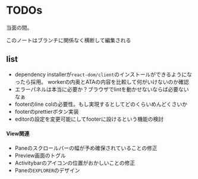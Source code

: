 # TODOs

当面の間。

このノートはブランチに関係なく横断して編集される

## list

- dependency installerが`react-dom/client`のインストールができるようになったら採用。
    workerの内奥とATAの内容を比較して何がいけないのか確認
- エラーパネルは本当に必要か？ブラウザでlintを動かせないならば必要ないなぁ
- footerのline colの必要性。もし実現するとしてどのくらいめんどくさいか
- footerのprettierボタン実装
- editorの設定を変更可能にしてfooterに設けるという機能の検討


#### View関連

- Paneのスクロールバーの幅が予め確保されていることの修正
- Preview画面のトグル
- Activitybarのアイコンの位置がおかしいことの修正
- Paneの`EXPLORER`のデザイン
